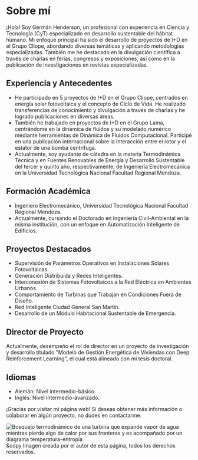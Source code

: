 

# Sobre mí

¡Hola! Soy Germán Henderson, un profesional con experiencia en Ciencia y Tecnología (CyT) especializado en desarrollo sustentable del hábitat humano. Mi enfoque principal ha sido el desarrollo de proyectos de I+D en el Grupo Cliope, abordando diversas temáticas y aplicando metodologías especializadas. También me he destacado en la divulgación científica a través de charlas en ferias, congresos y exposiciones, así como en la publicación de investigaciones en revistas especializadas.

## Experiencia y Antecedentes

- He participado en 5 proyectos de I+D en el Grupo Cliope, centrados en energía solar fotovoltaica y el concepto de Ciclo de Vida. He realizado transferencias de conocimiento y divulgación a través de charlas y he logrado publicaciones en diversas áreas.
- También he trabajado en proyectos de I+D en el Grupo Lama, centrándome en la dinámica de fluidos y su modelado numérico mediante herramientas de Dinámica de Fluidos Computacional. Participé en una publicación internacional sobre la interacción entre el rotor y el estator de una bomba centrífuga.
- Actualmente, soy ayudante de cátedra en la materia Termodinámica Técnica y en Fuentes Renovables de Energía y Desarrollo Sustentable del tercer y quinto año, respectivamente, de Ingeniería Electromecánica en la Universidad Tecnológica Nacional Facultad Regional Mendoza.

## Formación Académica

- Ingeniero Electromecánico, Universidad Tecnológica Nacional Facultad Regional Mendoza.
- Actualmente, cursando el Doctorado en Ingeniería Civil-Ambiental en la misma institución, con un enfoque en Automatización Inteligente de Edificios.

## Proyectos Destacados

- Supervisión de Parámetros Operativos en Instalaciones Solares Fotovoltaicas.
- Generación Distribuida y Redes Inteligentes.
- Interconexión de Sistemas Fotovoltaicos a la Red Eléctrica en Ambientes Urbanos.
- Comportamiento de Turbinas que Trabajan en Condiciones Fuera de Diseño.
- Red Inteligente Ciudad General San Martín.
- Desarrollo de un Módulo Habitacional Sustentable de Emergencia.

## Director de Proyecto

Actualmente, desempeño el rol de director en un proyecto de investigación y desarrollo titulado "Modelo de Gestión Energética de Viviendas con Deep Reinforcement Learning", el cual está alineado con mi tesis doctoral.

## Idiomas

- Alemán: Nivel intermedio-básico.
- Inglés: Nivel intermedio-avanzado.

¡Gracias por visitar mi página web! Si deseas obtener más información o colaborar en algún proyecto, no dudes en contactarme.

![Bosquejo termodinámico de una turbina que expande vapor de agua mientras pierde algo de calor por sus fronteras y es acompañado por un diagrama temperatura-entropía](https://github.com/hermmanhender/germanhenderson.github.io/assets/52546433/990fe761-a903-4181-836f-4713176509a8)
&copy Imagen creada por el autor de esta página, todos los derechos reservados.
